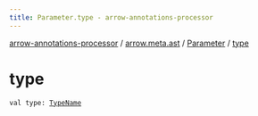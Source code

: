 ```yaml
---
title: Parameter.type - arrow-annotations-processor
---
```


[arrow-annotations-processor](../../index.html) / [arrow.meta.ast](../index.html) / [Parameter](index.html) / [type](./type.html)

# type

`val type: `[`TypeName`](../-type-name/index.html)